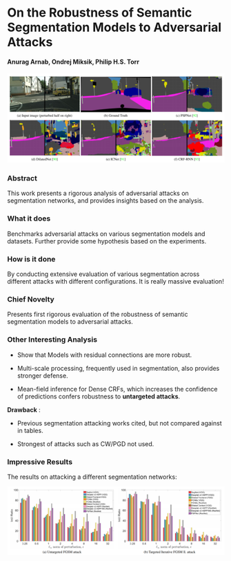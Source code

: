 # On the Robustness of Semantic Segmentation Models to Adversarial Attacks

#### Anurag Arnab, Ondrej Miksik, Philip H.S. Torr


<p align="center">
  <img src="img/robust_segmentation.png" style= "max-height:400; width: auto;" title="Robust Segmentation">
</p>

### Abstract

This work presents a rigorous analysis of adversarial attacks on segmentation networks, and provides insights based on
the analysis.

### What it does

Benchmarks adversarial attacks on various segmentation models and datasets. Further provide some hypothesis based on
the experiments.
 
### How is it done

By conducting extensive evaluation of various segmentation across different attacks with different configurations. It
is really massive evaluation!

### Chief Novelty

Presents first rigorous evaluation of the robustness of semantic segmentation models to adversarial attacks.

### Other Interesting Analysis

* Show that Models with residual connections are more robust.

* Multi-scale processing, frequently used in segmentation, also provides stronger defense.

* Mean-field inference for Dense CRFs, which increases the confidence of predictions confers robustness to 
**untargeted attacks**.

**Drawback** : 

* Previous segmentation attacking works cited, but not compared against in tables.

* Strongest of attacks such as CW/PGD not used. 


### Impressive Results

The results on attacking a different segmentation networks:

<p align="center">
  <img src="img/robust_segmentation_results.png" style= "max-height:400; width: auto;" title="Robust segmentation Results">
</p>
